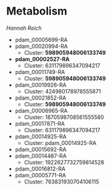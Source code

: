 # Metabolism
_Hannah Reich_

- pdam_00005699-RA
- pdam_00020994-RA
    - Cluster: **598905948006133749**
- **pdam_00002527-RA**
    - Cluster: 631179896347094217
- pdam_00011749-RA
    - Cluster: **598905948006133749**
- pdam_00019926-RA
    - Cluster: 424980178978555871
- pdam_00021852-RA
    - Cluster: **598905948006133749**
- pdam_00006965-RA
    - Cluster: 1870598708561555580
- pdam_00017871-RA
    - Cluster: 631179896347094217
- pdam_00014925-RA
    - Cluster: pdam_00014925-RA
- pdam_00015692-RA
- pdam_00014487-RA
    - Cluster: 1922627732759814528
- pdam_00016812-RA
- pdam_00005771-RA
    - Cluster: 763831930704106115